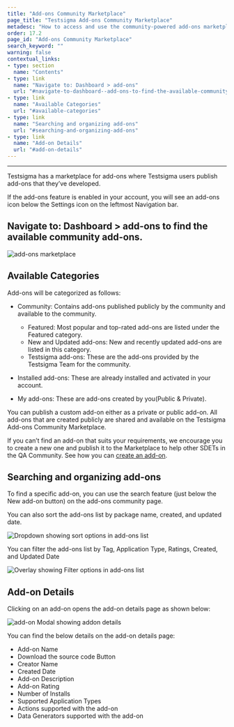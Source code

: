 ```yaml
---
title: "Add-ons Community Marketplace"
page_title: "Testsigma Add-ons Community Marketplace"
metadesc: "How to access and use the community-powered add-ons marketplace."
order: 17.2
page_id: "Add-ons Community Marketplace"
search_keyword: ""
warning: false
contextual_links:
- type: section
  name: "Contents"
- type: link
  name: "Navigate to: Dashboard > add-ons"
  url: "#navigate-to-dashboard--add-ons-to-find-the-available-community-add-ons"
- type: link
  name: "Available Categories"
  url: "#available-categories"
- type: link
  name: "Searching and organizing add-ons"
  url: "#searching-and-organizing-add-ons"
- type: link
  name: "Add-on Details"
  url: "#add-on-details"
---
```

---

Testsigma has a marketplace for add-ons where Testsigma users publish add-ons that they’ve developed.

If the add-ons feature is enabled in your account, you will see an add-ons icon below the Settings icon on the leftmost Navigation bar.

## **Navigate to:** **Dashboard > add-ons** to find the available community add-ons.

![add-ons marketplace](https://docs.testsigma.com/images/community-marketplace/add-ons-marketplace-gif.gif)

## **Available Categories**

Add-ons will be categorized as follows:
* Community: Contains add-ons published publicly by the community and available to the community.
  * Featured: Most popular and top-rated add-ons are listed under the Featured category.
  * New and Updated add-ons: New and recently updated add-ons are listed in this category.
  * Testsigma add-ons: These are the add-ons provided by the Testsigma Team for the community.

* Installed add-ons: These are already installed and activated in your account.
* My add-ons: These are add-ons created by you(Public & Private).

You can publish a custom add-on either as a private or public add-on. All add-ons that are created publicly are shared and available on the Testsigma Add-ons Community Marketplace.

If you can’t find an add-on that suits your requirements, we encourage you to create a new one and publish it to the Marketplace to help other SDETs in the QA Community. See how you can [create an add-on](https://testsigma.com/docs/addons/create/).

## **Searching and organizing add-ons**

To find a specific add-on, you can use the search feature (just below the New add-on button) on the add-ons community page.

You can also sort the add-ons list by package name, created, and updated date.

![Dropdown showing sort options in add-ons list](https://docs.testsigma.com/images/community-marketplace/add-ons-marketplace-sort-list.png)

You can filter the add-ons list by Tag, Application Type, Ratings, Created, and Updated Date

![Overlay showing Filter options in add-ons list](https://docs.testsigma.com/images/community-marketplace/add-ons-marketplace-filter-list.png)

## **Add-on Details**

Clicking on an add-on opens the add-on details page as shown below:

![add-on Modal showing addon details](https://docs.testsigma.com/images/community-marketplace/addon-details-modal.png)

You can find the below details on the add-on details page:
* Add-on Name
* Download the source code Button
* Creator Name
* Created Date
* Add-on Description
* Add-on Rating
* Number of Installs
* Supported Application Types
* Actions supported with the add-on
* Data Generators supported with the add-on
